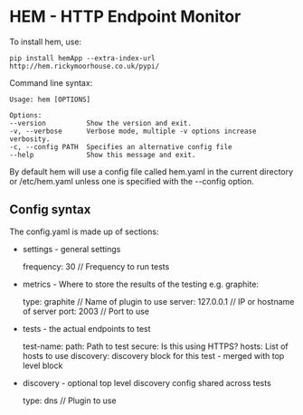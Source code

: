 # HEM - HTTP Endpoint Monitor

To install hem, use:

    pip install hemApp --extra-index-url http://hem.rickymoorhouse.co.uk/pypi/

Command line syntax:

    Usage: hem [OPTIONS]

    Options:
    --version          Show the version and exit.
    -v, --verbose      Verbose mode, multiple -v options increase verbosity.
    -c, --config PATH  Specifies an alternative config file
    --help             Show this message and exit.

By default hem will use a config file called hem.yaml in the current directory or /etc/hem.yaml unless one is specified with the --config option.


## Config syntax

The config.yaml is made up of sections:

 - settings - general settings
 
    frequency: 30 // Frequency to run tests

 - metrics - Where to store the results of the testing e.g. graphite:

    type: graphite // Name of plugin to use 
    server: 127.0.0.1 // IP or hostname of server
    port: 2003 // Port to use

 - tests - the actual endpoints to test

    test-name: 
        path: Path to test
        secure: Is this using HTTPS?
        hosts: List of hosts to use 
        discovery: discovery block for this test - merged with top level block 

 - discovery - optional top level discovery config shared across tests

    type: dns // Plugin to use

